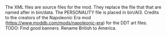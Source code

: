 The XML files are source files for the mod. They replace the file that that are named after in bin/data. The PERSONALITY file is placed in bin/AI3. Credits to the creators of the Napoleonic Era mod (https://www.moddb.com/mods/napoleonic-era) for the DDT art files. 
TODO: Find good banners.
      Rename British to America.
